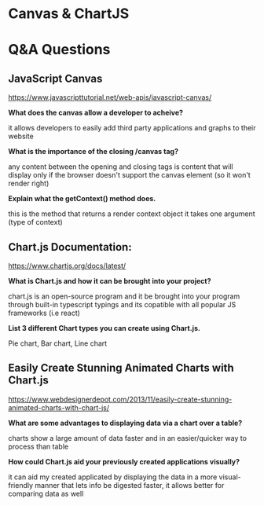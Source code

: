 # Canvas & ChartJS

# Q&A Questions

## JavaScript Canvas
<https://www.javascripttutorial.net/web-apis/javascript-canvas/>

**What does the canvas allow a developer to acheive?**

it allows developers to easily add third party applications and graphs to their website 

**What is the importance of the closing /canvas tag?**

any content between the opening and closing tags is content that will display only if the browser doesn't support the canvas element (so it won't render right)

**Explain what the getContext() method does.**

this is the method that returns a render context object
it takes one argument (type of context)

## Chart.js Documentation:
<https://www.chartjs.org/docs/latest/>

**What is Chart.js and how it can be brought into your project?**

chart.js is an open-source program and it be brought into your program through built-in typescript typings and its copatible with all popular JS frameworks (i.e react)

**List 3 different Chart types you can create using Chart.js.**

Pie chart, Bar chart, Line chart

## Easily Create Stunning Animated Charts with Chart.js
<https://www.webdesignerdepot.com/2013/11/easily-create-stunning-animated-charts-with-chart-js/>

**What are some advantages to displaying data via a chart over a table?**

charts show a large amount of data faster and in an easier/quicker way to process than table

**How could Chart.js aid your previously created applications visually?**

it can aid my created applicated by displaying the data in a more visual-friendly manner that lets info be digested faster, it allows better for comparing data as well